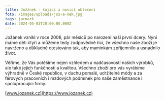 ```yaml
---
title: Jožánek - kojicí a nosicí oblečení
foto: /images/uploads/joz-a-nek.jpg
tags: jarmark
date: 2024-05-03T20:00:00.000Z
---
```

Jožánek vznikl v roce 2008, pár měsíců po narození naší první dcery. Nyní máme děti čtyři a můžeme tedy zodpovědně říci, že všechno naše zboží je navrženo a důkladně otestováno tak, aby maminkám zpříjemnilo a usnadnilo život.

Věříme, že Vás potěšíme nejen vzhledem a nadčasovostí našich výrobků, ale také jejich funkčností a kvalitou. Všechno zboží pro vás vyrábíme výhradně v České republice, v duchu pomalé, udržitelné módy a za férových pracovních i mzdových podmínek pro naše zaměstnance i spolupracující firmy.

[www.jozanek.cz](https://www.jozanek.cz)
